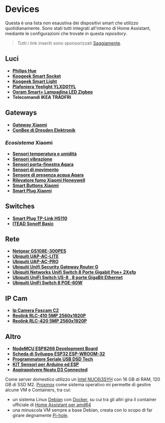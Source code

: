 # Devices

Questa è una lista non esaustiva dei dispositivi smart che utilizzo quotidianamente. Sono stati tutti integrati all'interno di Home Assistant, mediante le configurazioni che trovate in questa _repository_.

> Tutti i link inseriti sono sponsorizzati [Saggiamente](https://www.saggiamente.com/categoria/smarthome/).

## Luci

* [**Philips Hue**](https://saggiolink.it/2Rd17Pz)
* [**Koogeek Smart Socket**](https://saggiolink.it/2Re0Lbl)
* [**Koogeek Smart Light**](https://saggiolink.it/2RamMrJ)
* [**Plafoniera Yeelight YLXD01YL**](https://saggiolink.it/2R3wJqG)
* [**Osram Smart+ Lampadina LED Zigbee**](https://saggiolink.it/imtt4)
* **Telecomandi IKEA TRÅDFRI**

## Gateways

* [**Gateway Xiaomi**](https://saggiolink.it/2RdWBAk)
* [**ConBee di Dresden Elektronik**](https://saggiolink.it/2RjrOC4)

### _Ecosistema_ Xiaomi

* [**Sensori temperatura e umidità**](https://saggiolink.it/2RiIOs4)
* [**Sensori vibrazione**](https://saggiolink.it/2RanRzN)
* [**Sensori porta-finestra Aqara**](https://saggiolink.it/2GEsHBb)
* [**Sensori di movimento**](https://saggiolink.it/2Re2hKz)
* [**Sensore di presenza acqua Aqara**](https://saggiolink.it/2GzztIf)
* [**Rilevatore fumo Xiaomi Honeywell**](https://saggiolink.it/2RdXM2I)
* [**Smart Buttons Xiaomi**](https://saggiolink.it/2RaW1U0)
* [**Smart Plug Xiaomi**](https://saggiolink.it/2Rhsbgz)

## Switches

* [**Smart Plug TP-Link HS110**](https://saggiolink.it/2ReLuHb)
* [**ITEAD Sonoff Basic**](https://saggiolink.it/2RiijDe)

## Rete

* [**Netgear GS108E-300PES**](https://saggiolink.it/2RebUsR)
* [**Ubiquiti UAP-AC-LITE**](https://saggiolink.it/2ReaVZt)
* [**Ubiquiti UAP-AC-PRO**](https://saggiolink.it/8oovg)
* [**Ubiquiti Unifi Security Gateway Router G**](https://saggiolink.it/rre7e)
* [**Ubiquiti Networks Unifi Switch 8 Porte Gigabit Poe+ 2Xsfp**](https://saggiolink.it/p8u66)
* [**Ubiquiti UniFi Switch US-8 , 8 porte GigaBit Ethernet**](https://saggiolink.it/0rxh7)
* [**Ubiquiti UniFi Switch 8 POE-60W**](https://saggiolink.it/oc55n)

## IP Cam

* [**Ip Camera Foscam C2**](https://saggiolink.it/2RkDuVu)
* [**Reolink RLC-410 5MP 2560x1920P**](https://saggiolink.it/jhcpw)
* [**Reolink RLC-420 5MP 2560x1920P**](https://saggiolink.it/5zlix)

## Altro

* [**NodeMCU ESP8266 Development Board**](https://saggiolink.it/2RapptB)
* [**Scheda di Sviluppo ESP32 ESP-WROOM-32**](https://saggiolink.it/2RmcqoR)
* [**Programmatore Seriale USB DSD Tech**](https://saggiolink.it/2Re9PwP)
* [**KIT Sensori per Arduino ed ESP**](https://saggiolink.it/2RggfvB)
* [**Aspirapolvere Neato D3 Connected**](https://saggiolink.it/2RejWSl)

Come server domestico utilizzo un [Intel NUC6i3SYH](https://nucblog.net/2016/01/skylake-nuc-review-nuc6i3syh-core-i3/) con 16 GB di RAM, 120 GB di SSD M2. [Proxmox](https://www.proxmox.com/en/) come sistema operativo mi permette di gestire alcune VM e Containers, tra cui:

* un sistema Linux [Debian](https://www.debian.org) con [Docker](https://www.docker.com), su cui tra gli altri gira il container ufficiale di [Home Assistant per amd64](https://diyfuturism.com/index.php/2018/03/20/pi-to-nuc-part-1-migrating-hass-io-to-a-virtual-machine-proxmox-docker/)
* una minuscola VM sempre a base Debian, creata con lo scopo di far girare degnamente [Pi-hole](https://pi-hole.net).